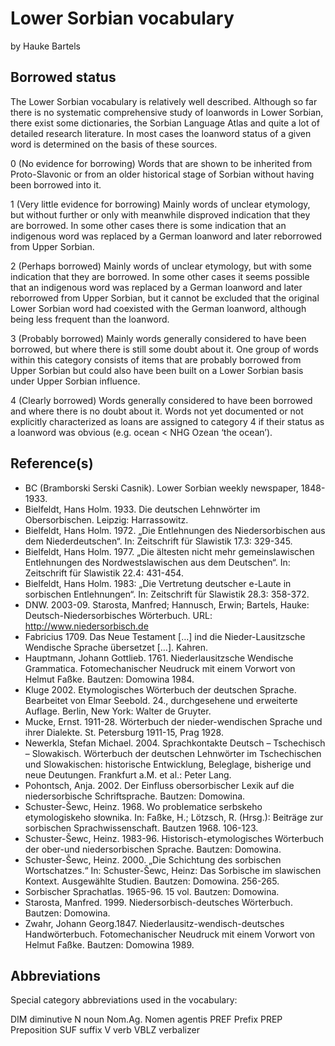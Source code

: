 # Lower Sorbian vocabulary

by Hauke Bartels

## Borrowed status

The Lower Sorbian vocabulary is relatively well described. Although so far there is no systematic comprehensive study of loanwords in Lower Sorbian, there exist some dictionaries, the Sorbian Language Atlas and quite a lot of detailed research literature. In most cases the loanword status of a given word is determined on the basis of these sources.

0 (No evidence for borrowing)
Words that are shown to be inherited from Proto-Slavonic or from an older historical stage of Sorbian without having been borrowed into it.

1 (Very little evidence for borrowing)
Mainly words of unclear etymology, but without further or only with meanwhile disproved indication that they are borrowed. In some other cases there is some indication that an indigenous word was replaced by a German loanword and later reborrowed from Upper Sorbian.

2 (Perhaps borrowed)
Mainly words of unclear etymology, but with some indication that they are borrowed. In some other cases it seems possible that an indigenous word was replaced by a German loanword and later reborrowed from Upper Sorbian, but it cannot be excluded that the original Lower Sorbian word had coexisted with the German loanword, although being less frequent than the loanword.

3 (Probably borrowed)
Mainly words generally considered to have been borrowed, but where there is still some doubt about it. One group of words within this category consists of items that are probably borrowed from Upper Sorbian but could also have been built on a Lower Sorbian basis under Upper Sorbian influence.

4 (Clearly borrowed)
Words generally considered to have been borrowed and where there is no doubt about it. Words not yet documented or not explicitly characterized as loans are assigned to category 4 if their status as a loanword was obvious (e.g. ocean < NHG Ozean ‘the ocean’).

## Reference(s)

- BC (Bramborski Serski Casnik). Lower Sorbian weekly newspaper, 1848-1933.
- Bielfeldt, Hans Holm. 1933. Die deutschen Lehnwörter im Obersorbischen. Leipzig: Harrassowitz.
- Bielfeldt, Hans Holm. 1972. „Die Entlehnungen des Niedersorbischen aus dem Niederdeutschen“. In: Zeitschrift für Slawistik 17.3: 329-345.
- Bielfeldt, Hans Holm. 1977. „Die ältesten nicht mehr gemeinslawischen Entlehnungen des Nordwestslawischen aus dem Deutschen“. In: Zeitschrift für Slawistik 22.4: 431-454.
- Bielfeldt, Hans Holm. 1983: „Die Vertretung deutscher e-Laute in sorbischen Entlehnungen“. In: Zeitschrift für Slawistik 28.3: 358-372.
- DNW. 2003-09. Starosta, Manfred; Hannusch, Erwin; Bartels, Hauke: Deutsch-Niedersorbisches Wörterbuch. URL: http://www.niedersorbisch.de
- Fabricius 1709. Das Neue Testament […] ind die Nieder-Lausitzsche Wendische Sprache übersetzet […]. Kahren.
- Hauptmann, Johann Gottlieb. 1761. Niederlausitzsche Wendische Grammatica. Fotomechanischer Neudruck mit einem Vorwort von Helmut Faßke. Bautzen: Domowina 1984.
- Kluge 2002. Etymologisches Wörterbuch der deutschen Sprache. Bearbeitet von Elmar Seebold. 24., durchgesehene und erweiterte Auflage. Berlin, New York: Walter de Gruyter.
- Mucke, Ernst. 1911-28. Wörterbuch der nieder-wendischen Sprache und ihrer Dialekte. St. Petersburg 1911-15, Prag 1928.
- Newerkla, Stefan Michael. 2004. Sprachkontakte Deutsch – Tschechisch – Slowakisch. Wörterbuch der deutschen Lehnwörter im Tschechischen und Slowakischen: historische Entwicklung, Beleglage, bisherige und neue Deutungen. Frankfurt a.M. et al.: Peter Lang.
- Pohontsch, Anja. 2002. Der Einfluss obersorbischer Lexik auf die niedersorbische Schriftsprache. Bautzen: Domowina.
- Schuster-Šewc, Heinz. 1968. Wo problematice serbskeho etymologiskeho słownika. In: Faßke, H.; Lötzsch, R. (Hrsg.): Beiträge zur sorbischen Sprachwissenschaft. Bautzen 1968. 106-123.
- Schuster-Šewc, Heinz. 1983-96. Historisch-etymologisches Wörterbuch der ober-und niedersorbischen Sprache. Bautzen: Domowina.
- Schuster-Šewc, Heinz. 2000. „Die Schichtung des sorbischen Wortschatzes.“ In: Schuster-Šewc, Heinz: Das Sorbische im slawischen Kontext. Ausgewählte Studien. Bautzen: Domowina. 256-265.
- Sorbischer Sprachatlas. 1965-96. 15 vol. Bautzen: Domowina.
- Starosta, Manfred. 1999. Niedersorbisch-deutsches Wörterbuch. Bautzen: Domowina.
- Zwahr, Johann Georg.1847. Niederlausitz-wendisch-deutsches Handwörterbuch. Fotomechanischer Neudruck mit einem Vorwort von Helmut Faßke. Bautzen: Domowina 1989.

## Abbreviations

Special category abbreviations used in the vocabulary:

DIM		diminutive
N		noun
Nom.Ag.	Nomen agentis
PREF		Prefix
PREP		Preposition
SUF		suffix
V		verb
VBLZ		verbalizer

